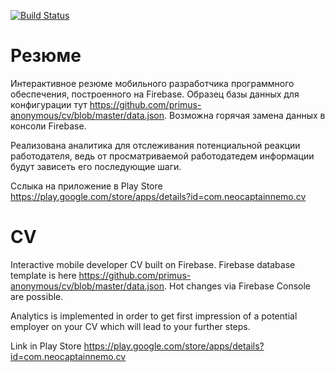 [![Build Status](https://travis-ci.org/primus-anonymous/cv.svg?branch=master)](https://travis-ci.org/primus-anonymous/cv)

# Резюме

Интерактивное резюме мобильного разработчика программного обеспечения, построенного на Firebase. Образец базы данных для конфигурации тут https://github.com/primus-anonymous/cv/blob/master/data.json. Возможна горячая замена данных в консоли Firebase.

Реализована аналитика для отслеживания потенциальной реакции работодателя, ведь от просматриваемой работодатедем информации будут зависеть его последующие шаги.

Сслыка на приложение в Play Store https://play.google.com/store/apps/details?id=com.neocaptainnemo.cv

# CV

Interactive mobile developer CV built on Firebase. Firebase database template is here https://github.com/primus-anonymous/cv/blob/master/data.json. Hot changes via Firebase Console are possible.

Analytics is implemented in order to get first impression of a potential employer on your CV which will lead to your further steps.

Link in Play Store https://play.google.com/store/apps/details?id=com.neocaptainnemo.cv